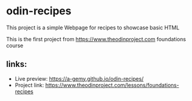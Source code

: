 # odin-recipes

This project is a simple Webpage for recipes to showcase basic HTML

This is the first project from https://www.theodinproject.com foundations course

## links:

- Live preview: https://a-gemy.github.io/odin-recipes/
- Project link: https://www.theodinproject.com/lessons/foundations-recipes
